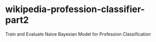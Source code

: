 # wikipedia-profession-classifier-part2
Train and Evaluate Naive Bayesian Model for Profession Classification
